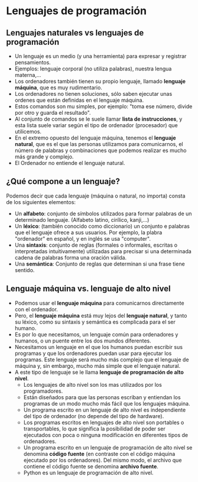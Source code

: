 # Lenguajes de programación

## Lenguajes naturales vs lenguajes de programación

* Un lenguaje es un medio (y una herramienta) para expresar y registrar pensamientos.
* Ejemplos: lenguaje corporal (no utiliza palabras), nuestra lengua materna,...
* Los ordenadores también tienen su propio lenguaje, llamado **lenguaje máquina**, que es muy rudimentario.
* Los ordenadores no tienen soluciones, sólo saben ejecutar unas ordenes que están definidas en el lenguaje máquina.
* Estos comandos son mu simples, por ejemplo: "toma ese número, divide por otro y guarda el resultado".
* Al conjunto de comandos se le suele llamar **lista de instrucciones**, y esta lista suele variar según el tipo de ordenador (procesador) que utilicemos.
* En el extremo opuesto del lenguaje máquina, tenemos el **lenguaje natural**, que es el que las personas utilizamos para comunicarnos, el número de palabras y combinaciones que podemos realizar es mucho más grande y complejo.
* El Ordenador no entiende el lenguaje natural.

## ¿Qué compone a un lenguaje?

Podemos decir que cada lenguaje (máquina o natural, no importa) consta de los siguientes elementos:

* Un **alfabeto**: conjunto de símbolos utilizados para formar palabras de un determinado lenguaje. (Alfabeto latino, cirílico, kanji,...)
* Un **léxico**: (también conocido como diccionario) un conjunto e palabras que el lenguaje ofrece a sus usuarios. Por ejemplo, la plabra "ordenador" en español, y en inglés se usa "computer".
* Una **sintaxis**: conjunto de reglas (formales o informales, escritas o interpretadas intuitivamente) utilizadas para precisar si una determinada cadena de palabras forma una oración válida.
* Una **semántica**: Conjunto de reglas que determinan si una frase tiene sentido.

## Lenguaje máquina vs. lenguaje de alto nivel

* Podemos usar el **lenguaje máquina** para comunicarnos directamente con el ordenador.
* Pero, el **lenguaje máquina** está muy lejos del **lenguaje natural**, y tanto su léxico, como su sintaxis y semántica es complicada para el ser humano.
* Es por lo que necesitamos, un lenguaje común para ordenadores y humanos, o un puente entre los dos mundos diferentes. 
* Necesitamos un lenguaje en el que los humanos puedan escribir sus programas y que los ordenadores puedan usar para ejecutar los programas. Este lenguaje será mucho más complejo que el lenguaje de máquina y, sin embargo, mucho más simple que el lenguaje natural.
* A este tipo de lenguaje se le llama **lenguaje de programación de alto nivel**.
    * Los lenguajes de alto nivel son los mas utilizados por los programadores. 
    * Están diseñados para que las personas escriban y entiendan los programas de un modo mucho más fácil que los lenguajes máquina. 
    * Un programa escrito en un lenguaje de alto nivel es independiente del tipo de ordenador (no depende del tipo de hardware).
    * Los programas escritos en lenguajes de alto nivel son portables o transportables, lo que significa la posibilidad de poder ser ejecutados con poca o ninguna modificación en diferentes tipos de ordenadores.
    * Un programa escrito en un lenguaje de programación de alto nivel se denomina **código fuente** (en contraste con el código máquina ejecutado por los ordenadores). Del mismo modo, el archivo que contiene el código fuente se denomina **archivo fuente**.
    * Python es un lenguaje de programación de alto nivel.

